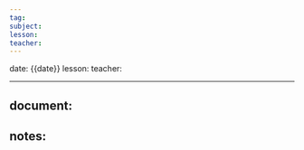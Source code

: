 ```yaml
---
tag: 
subject: 
lesson: 
teacher: 
---
```


date: {{date}}
lesson:
teacher:

---
## document:
## notes: